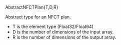 AbstractNFCTPlan{T,D,R}

Abstract type for an NFCT plan.

  * T is the element type (Float32/Float64)
  * D is the number of dimensions of the input array.
  * R is the number of dimensions of the output array.
